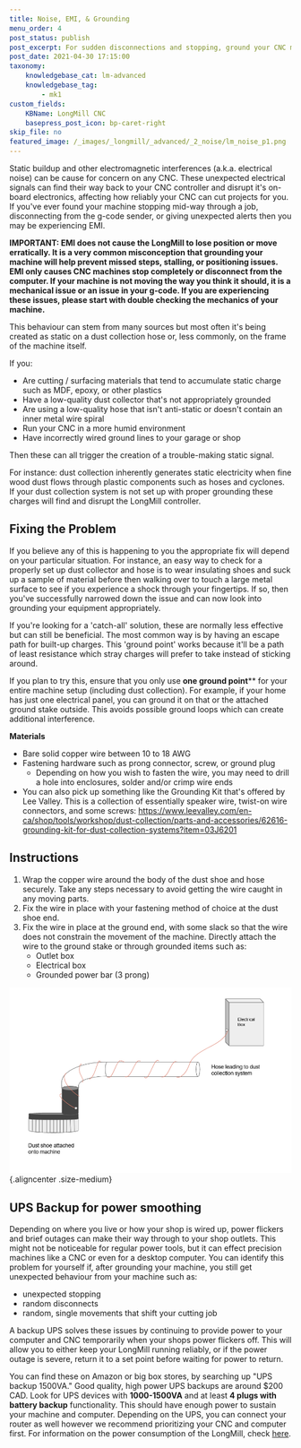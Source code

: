 ```yaml
---
title: Noise, EMI, & Grounding
menu_order: 4
post_status: publish
post_excerpt: For sudden disconnections and stopping, ground your CNC machine to reduce electromagnetic interference (EMI), which generates from dust collectors.
post_date: 2021-04-30 17:15:00
taxonomy:
    knowledgebase_cat: lm-advanced
    knowledgebase_tag:
        - mk1
custom_fields:
    KBName: LongMill CNC
    basepress_post_icon: bp-caret-right
skip_file: no
featured_image: /_images/_longmill/_advanced/_2_noise/lm_noise_p1.png
---
```


Static buildup and other electromagnetic interferences (a.k.a. electrical noise) can be cause for concern on any CNC. These unexpected electrical signals can find their way back to your CNC controller and disrupt it's on-board electronics, affecting how reliably your CNC can cut projects for you. If you've ever found your machine stopping mid-way through a job, disconnecting from the g-code sender, or giving unexpected alerts then you may be experiencing EMI.

**IMPORTANT: EMI does not cause the LongMill to lose position or move erratically. It is a very common misconception that grounding your machine will help prevent missed steps, stalling, or positioning issues. EMI only causes CNC machines stop completely or disconnect from the computer. If your machine is not moving the way you think it should, it is a mechanical issue or an issue in your g-code. If you are experiencing these issues, please start with double checking the mechanics of your machine.**

This behaviour can stem from many sources but most often it's being created as static on a dust collection hose or, less commonly, on the frame of the machine itself.

If you:
<ul>
  <li>Are cutting / surfacing materials that tend to accumulate static charge such as MDF, epoxy, or other plastics</li>
  <li>Have a low-quality dust collector that's not appropriately grounded</li>
  <li>Are using a low-quality hose that isn't anti-static or doesn't contain an inner metal wire spiral</li>
  <li>Run your CNC in a more humid environment</li>
  <li>Have incorrectly wired ground lines to your garage or shop</li>
</ul>

Then these can all trigger the creation of a trouble-making static signal.

For instance: dust collection inherently generates static electricity when fine wood dust flows through plastic components such as hoses and cyclones. If your dust collection system is not set up with proper grounding these charges will find and disrupt the LongMill controller.

## Fixing the Problem

If you believe any of this is happening to you the appropriate fix will depend on your particular situation. For instance, an easy way to check for a properly set up dust collector and hose is to wear insulating shoes and suck up a sample of material before then walking over to touch a large metal surface to see if you experience a shock through your fingertips. If so, then you've successfully narrowed down the issue and can now look into grounding your equipment appropriately.

If you're looking for a 'catch-all' solution, these are normally less effective but can still be beneficial. The most common way is by having an escape path for built-up charges. This 'ground point' works because it'll be a path of least resistance which stray charges will prefer to take instead of sticking around.

If you plan to try this, ensure that you only use **one ground point**</b>** for your entire machine setup (including dust collection). For example, if your home has just one electrical panel, you can ground it on that or the attached ground stake outside. This avoids possible ground loops which can create additional interference.

**Materials**

<ul>
  <li>Bare solid copper wire between 10 to 18 AWG</li>
  <li>Fastening hardware such as prong connector, screw, or ground plug
<ul>
  <li>Depending on how you wish to fasten the wire, you may need to drill a hole into enclosures, solder and/or crimp wire ends</li>
</ul>
</li>
  <li>You can also pick up something like the Grounding Kit that's offered by Lee Valley. This is a collection of essentially speaker wire, twist-on wire connectors, and some screws: <a href="https://www.leevalley.com/en-ca/shop/tools/workshop/dust-collection/parts-and-accessories/62616-grounding-kit-for-dust-collection-systems?item=03J6201" target="_blank" rel="noopener">https://www.leevalley.com/en-ca/shop/tools/workshop/dust-collection/parts-and-accessories/62616-grounding-kit-for-dust-collection-systems?item=03J6201</a></li>
</ul>

## Instructions

1. Wrap the copper wire around the body of the dust shoe and hose securely. Take any steps necessary to avoid getting the wire caught in any moving parts.
1. Fix the wire in place with your fastening method of choice at the dust shoe end.
1. Fix the wire in place at the ground end, with some slack so that the wire does not constrain the movement of the machine. Directly attach the wire to the ground stake or through grounded items such as:
   - Outlet box
   - Electrical box
   - Grounded power bar (3 prong)

![](/_images/_longmill/_advanced/_2_noise/lm_noise_p1.png){.aligncenter .size-medium}

## UPS Backup for power smoothing

Depending on where you live or how your shop is wired up, power flickers and brief outages can make their way through to your shop outlets. This might not be noticeable for regular power tools, but it can effect precision machines like a CNC or even for a desktop computer. You can identify this problem for yourself if, after grounding your machine, you still get unexpected behaviour from your machine such as:

<ul>
  <li>unexpected stopping</li>
  <li>random disconnects</li>
  <li>random, single movements that shift your cutting job</li>
</ul>

A backup UPS solves these issues by continuing to provide power to your computer and CNC temporarily when your shops power flickers off. This will allow you to either keep your LongMill running reliably, or if the power outage is severe, return it to a set point before waiting for power to return.

You can find these on Amazon or big box stores, by searching up "UPS backup 1500VA." Good quality, high power UPS backups are around $200 CAD. Look for UPS devices with **1000-1500VA** and at least **4 plugs with** **battery backup** functionality. T</span>his should have enough power to sustain your machine and computer. Depending on the UPS, you can connect your router as well however we recommend prioritizing your CNC and computer first. For information on the power consumption of the LongMill, check <a href="https://sienci.com/faq/lm-faq/what-are-the-power-requirements-for-the-LongMill/">here</a>.
